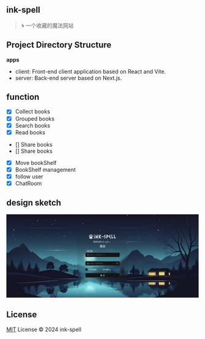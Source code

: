 ## ink-spell

> 🌀 一个收藏的魔法网站

## Project Directory Structure

**apps**

- client: Front-end client application based on React and Vite.
- server: Back-end server based on Next.js.

## function

- [x] Collect books
- [x] Grouped books
- [x] Search books
- [x] Read books
- [] Share books
- [] Share books
- [x] Move bookShelf
- [x] BookShelf management
- [x] follow user
- [x] ChatRoom

## design sketch

![](./assets/images/login-design.png)

## License

[MIT](/LICENSE) License &copy; 2024 ink-spell
